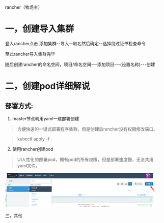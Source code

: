 rancher（牧场主）

# 一，创建导入集群

登入rancher点击 添加集群--导入--取名然后确定--选择绕过证书检查命令

至此rancher导入集群完毕

随后创建rancher的命名空间，项目/命名空间---添加项目---(设置名称)---创建


# 二，创建pod详细解说

## 部署方式:
1. master节点利用yaml一建部署创建

> 方便快速的一键式部署程序集群，但是创建后rancher没有权限修改端口。

> kubectl apply -f .

2. 使用rancher创建pod 

> UI人性化的部署pod，拥有pod的所有权限，但是部署速度慢，无法共用yaml文件。

![](images/c1.png)


三，其他